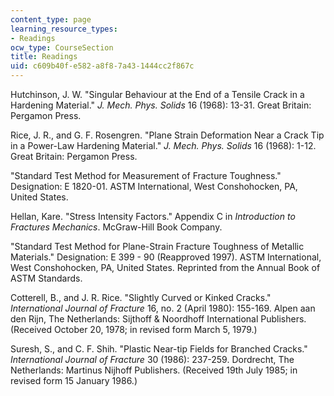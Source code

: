 ```yaml
---
content_type: page
learning_resource_types:
- Readings
ocw_type: CourseSection
title: Readings
uid: c609b40f-e582-a8f8-7a43-1444cc2f867c
---
```


Hutchinson, J. W. "Singular Behaviour at the End of a Tensile Crack in a Hardening Material." _J. Mech. Phys. Solids_ 16 (1968): 13-31. Great Britain: Pergamon Press.

Rice, J. R., and G. F. Rosengren. "Plane Strain Deformation Near a Crack Tip in a Power-Law Hardening Material." _J. Mech. Phys. Solids_ 16 (1968): 1-12. Great Britain: Pergamon Press.

"Standard Test Method for Measurement of Fracture Toughness." Designation: E 1820-01. ASTM International, West Conshohocken, PA, United States.  
  
Hellan, Kare. "Stress Intensity Factors." Appendix C in _Introduction to Fractures Mechanics_. McGraw-Hill Book Company.

"Standard Test Method for Plane-Strain Fracture Toughness of Metallic Materials." Designation: E 399 - 90 (Reapproved 1997). ASTM International, West Conshohocken, PA, United States. Reprinted from the Annual Book of ASTM Standards.

Cotterell, B., and J. R. Rice. "Slightly Curved or Kinked Cracks." _International Journal of Fracture_ 16, no. 2 (April 1980): 155-169. Alpen aan den Rijn, The Netherlands: Sijthoff & Noordhoff International Publishers. (Received October 20, 1978; in revised form March 5, 1979.)

Suresh, S., and C. F. Shih. "Plastic Near-tip Fields for Branched Cracks." _International Journal of Fracture_ 30 (1986): 237-259. Dordrecht, The Netherlands: Martinus Nijhoff Publishers. (Received 19th July 1985; in revised form 15 January 1986.)